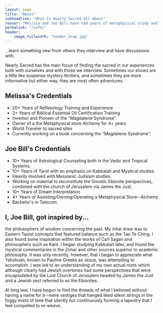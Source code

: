 ```yaml
---
layout: page
title: "About"
subheadline: "What Is Nearly Sacred All About"
teaser: "Melissa and Joe Bill have had years of metaphysical study and experiences. Nearly sacred is an effort to share some of their knowledge and with a little luck...  "
permalink: "/info/"
header:
    image_fullwidth: "header_drop.jpg"
---
```

...learn something new from others they interview and have discussions with.

Nearly Sacred has the main focus of finding the sacred in our experiences both with ourselves and with those we interview. Sometimes our shows are a little like suspense mystery thrillers, and sometimes they are more informative but either way, they are most often adventures. 


## Melissa's Credentials

* 20+ Years of Reflexology Training and Experience
* 2+ Years of Biblical Essential Oil Certification Training
* Inventor and Pioneer of the "Magdalene Syndrome".
* Owner of a the Metaphysical store Alchemy for 4+ years
* World Traveler to sacred sites
* Currently working on a book concerning the "Magdalene Syndrome".

## Joe Bill's Credentials

* 10+ Years of Astrological Counseling both in the Vedic and Tropical Systems.
* 10+ Years of Tarot with an emphasis on Kabbalah and Mystical studies.
* Heavily Involved with Messianic Judaism studies.
* Working on material to reconstitute the Gnostic Ebionite perspectives, combined with the church of Jerusalem via James the Just.
* 10+ Years of Dream Interpretation
* 4+ Years of Assisting/Owning/Operating a Metaphysical Store--Alchemy
* Bachelor's in Telecom.



## I, Joe Bill, got inspired by...

the philosophers of wisdom concerning the past. My inital draw was to Eastern Taoist concepts that featured balance such as the Tao Te Ching. I also found some
inspiration within the works of Carl Sagan and philosophers such as Kant. I began studying Kabbalah later, and found the mystical commentaries in the Zohar and other sources superior to academic philosophy. It was only recently, however,
that I began to appreciate what Yahshuah, known to Pauline Greeks as Jesus, was attempting to accomplish. I was led to an understanding of my own actual roots which although clearly had Jewish overtones had some perspectives that were encapsulated by the Lost Church of Jerusalem headed by James the Just and a Jewish sect referred to as the Ebionites.

At long last, I have begun to find the threads of what I believed without having a name for it--mere vestiges that hanged liked silken strings in the foggy mists of time that silently but continuously forming a tapestry that I feel compelled to re-weave. 

  




 
